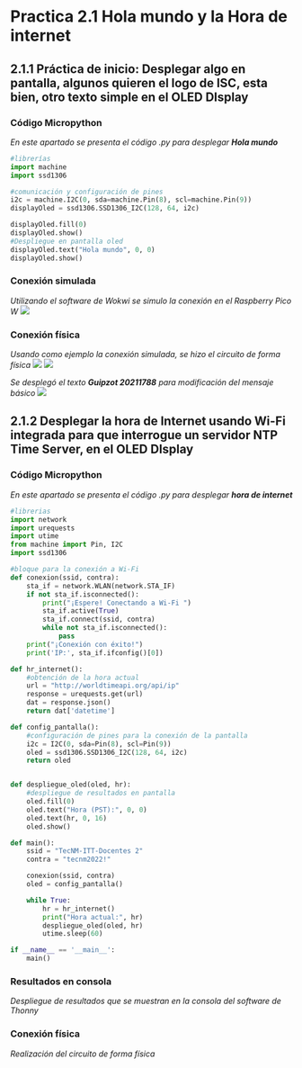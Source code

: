 # Practica 2.1 Hola mundo y la Hora de internet

## 2.1.1 Práctica de inicio: Desplegar algo en pantalla, algunos quieren el logo de ISC, esta bien, otro texto simple en el OLED DIsplay
### Código Micropython
_En este apartado se presenta el código .py para desplegar **Hola mundo**_
```python
#librerías
import machine
import ssd1306

#comunicación y configuración de pines
i2c = machine.I2C(0, sda=machine.Pin(8), scl=machine.Pin(9))
displayOled = ssd1306.SSD1306_I2C(128, 64, i2c)

displayOled.fill(0)
displayOled.show()
#Despliegue en pantalla oled
displayOled.text("Hola mundo", 0, 0)
displayOled.show()
```

### Conexión simulada
_Utilizando el software de Wokwi se simulo la conexión en el Raspberry Pico W_
![](ConexionSimulada.png)

### Conexión física
_Usando como ejemplo la conexión simulada, se hizo el circuito de forma física_ 
![](ConexionFisica.png)
![](HolaM.png)

_Se desplegó el texto **Guipzot 20211788** para modificación del mensaje básico_
![](MensajeOled.png)

## 2.1.2 Desplegar la hora de Internet usando Wi-Fi integrada para que interrogue un servidor NTP Time Server, en el OLED DIsplay
### Código Micropython
_En este apartado se presenta el código .py para desplegar **hora de internet**_
```python
#librerias
import network
import urequests
import utime
from machine import Pin, I2C
import ssd1306

#bloque para la conexión a Wi-Fi
def conexion(ssid, contra):
    sta_if = network.WLAN(network.STA_IF)
    if not sta_if.isconnected():
        print("¡Espere! Conectando a Wi-Fi ")
        sta_if.active(True)
        sta_if.connect(ssid, contra)
        while not sta_if.isconnected():
            pass
    print("¡Conexión con éxito!")
    print('IP:', sta_if.ifconfig()[0])

def hr_internet():
    #obtención de la hora actual
    url = "http://worldtimeapi.org/api/ip"
    response = urequests.get(url)
    dat = response.json()
    return dat['datetime']

def config_pantalla():
    #configuración de pines para la conexión de la pantalla     
    i2c = I2C(0, sda=Pin(8), scl=Pin(9)) 
    oled = ssd1306.SSD1306_I2C(128, 64, i2c)
    return oled


def despliegue_oled(oled, hr):
    #despliegue de resultados en pantalla
    oled.fill(0)
    oled.text("Hora (PST):", 0, 0)
    oled.text(hr, 0, 16)
    oled.show()

def main():
    ssid = "TecNM-ITT-Docentes 2"
    contra = "tecnm2022!"

    conexion(ssid, contra)
    oled = config_pantalla()

    while True:
        hr = hr_internet()
        print("Hora actual:", hr)
        despliegue_oled(oled, hr)
        utime.sleep(60)

if __name__ == '__main__':
    main()
```
### Resultados en consola
_Despliegue de resultados que se muestran en la consola del software de Thonny_
![]()

### Conexión física
_Realización del circuito de forma física_ 
![]()
